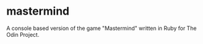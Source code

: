 # mastermind

A console based version of the game "Mastermind" written in Ruby for The Odin Project.
